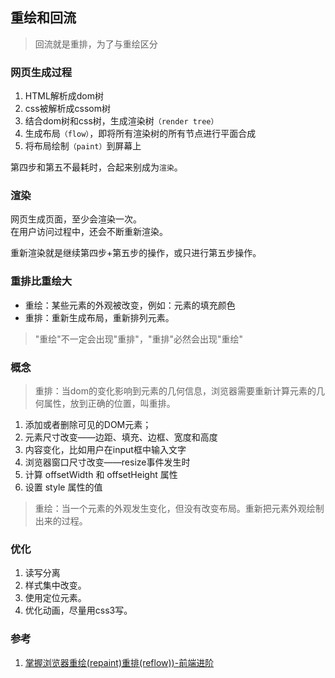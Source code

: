 ## 重绘和回流

> 回流就是重排，为了与重绘区分

### 网页生成过程
1. HTML解析成dom树
2. css被解析成cssom树
3. 结合dom树和css树，生成渲染树`（render tree）`
4. 生成布局`（flow）`，即将所有渲染树的所有节点进行平面合成
5. 将布局绘制`（paint）`到屏幕上

第四步和第五不最耗时，合起来别成为`渲染`。

### 渲染
网页生成页面，至少会渲染一次。  
在用户访问过程中，还会不断重新渲染。

重新渲染就是继续第四步+第五步的操作，或只进行第五步操作。

### 重排比重绘大
* 重绘：某些元素的外观被改变，例如：元素的填充颜色
* 重排：重新生成布局，重新排列元素。

> "重绘"不一定会出现"重排"，"重排"必然会出现"重绘"

### 概念
> 重排：当dom的变化影响到元素的几何信息，浏览器需要重新计算元素的几何属性，放到正确的位置，叫重排。

1. 添加或者删除可见的DOM元素；
2. 元素尺寸改变——边距、填充、边框、宽度和高度
3. 内容变化，比如用户在input框中输入文字
4. 浏览器窗口尺寸改变——resize事件发生时
5. 计算 offsetWidth 和 offsetHeight 属性
6. 设置 style 属性的值

> 重绘：当一个元素的外观发生变化，但没有改变布局。重新把元素外观绘制出来的过程。


### 优化
1. 读写分离
2. 样式集中改变。
3. 使用定位元素。
4. 优化动画，尽量用css3写。
### 参考

1. [掌握浏览器重绘(repaint)重排(reflow))-前端进阶](https://segmentfault.com/a/1190000017491520)

